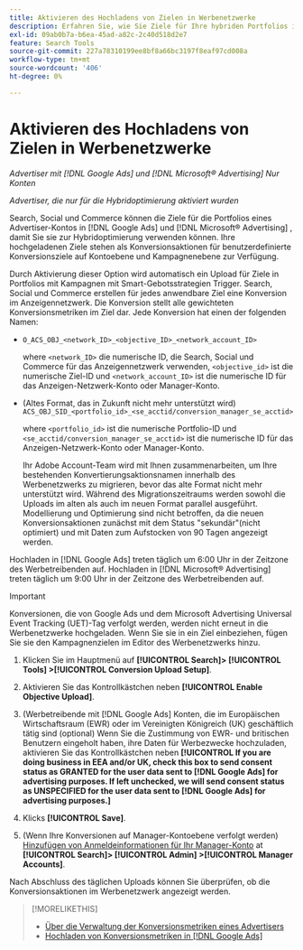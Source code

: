 ```yaml
---
title: Aktivieren des Hochladens von Zielen in Werbenetzwerke
description: Erfahren Sie, wie Sie Ziele für Ihre hybriden Portfolios in [!DNL Google Ads] und [!DNL Microsoft® Advertising].
exl-id: 09ab0b7a-b6ea-45ad-a82c-2c40d518d2e7
feature: Search Tools
source-git-commit: 227a78310199ee8bf8a66bc3197f8eaf97cd008a
workflow-type: tm+mt
source-wordcount: '406'
ht-degree: 0%

---
```


# Aktivieren des Hochladens von Zielen in Werbenetzwerke

*Advertiser mit [!DNL Google Ads] und [!DNL Microsoft® Advertising] Nur Konten*

*Advertiser, die nur für die Hybridoptimierung aktiviert wurden*

Search, Social und Commerce können die Ziele für die Portfolios eines Advertiser-Kontos in [!DNL Google Ads] und [!DNL Microsoft® Advertising] , damit Sie sie zur Hybridoptimierung verwenden können. Ihre hochgeladenen Ziele stehen als Konversionsaktionen für benutzerdefinierte Konversionsziele auf Kontoebene und Kampagnenebene zur Verfügung.

Durch Aktivierung dieser Option wird automatisch ein Upload für Ziele in Portfolios mit Kampagnen mit Smart-Gebotsstrategien Trigger. Search, Social und Commerce erstellen für jedes anwendbare Ziel eine Konversion im Anzeigennetzwerk. Die Konversion stellt alle gewichteten Konversionsmetriken im Ziel dar. Jede Konversion hat einen der folgenden Namen:

* `O_ACS_OBJ_<network_ID>_<objective_ID>_<network_account_ID>`

  where `<network_ID>` die numerische ID, die Search, Social und Commerce für das Anzeigennetzwerk verwenden, `<objective_id>` ist die numerische Ziel-ID und `<network_account_ID>` ist die numerische ID für das Anzeigen-Netzwerk-Konto oder Manager-Konto.

* (Altes Format, das in Zukunft nicht mehr unterstützt wird) `ACS_OBJ_SID_<portfolio_id>_<se_acctid/conversion_manager_se_acctid>`

  where `<portfolio_id>` ist die numerische Portfolio-ID und `<se_acctid/conversion_manager_se_acctid>` ist die numerische ID für das Anzeigen-Netzwerk-Konto oder Manager-Konto.

  Ihr Adobe Account-Team wird mit Ihnen zusammenarbeiten, um Ihre bestehenden Konvertierungsaktionsnamen innerhalb des Werbenetzwerks zu migrieren, bevor das alte Format nicht mehr unterstützt wird. Während des Migrationszeitraums werden sowohl die Uploads im alten als auch im neuen Format parallel ausgeführt. Modellierung und Optimierung sind nicht betroffen, da die neuen Konversionsaktionen zunächst mit dem Status &quot;sekundär&quot;(nicht optimiert) und mit Daten zum Aufstocken von 90 Tagen angezeigt werden.

Hochladen in [!DNL Google Ads] treten täglich um 6:00 Uhr in der Zeitzone des Werbetreibenden auf. Hochladen in [!DNL Microsoft® Advertising] treten täglich um 9:00 Uhr in der Zeitzone des Werbetreibenden auf.

>[!IMPORTANT]
>
>Konversionen, die von Google Ads und dem Microsoft Advertising Universal Event Tracking (UET)-Tag verfolgt werden, werden nicht erneut in die Werbenetzwerke hochgeladen. Wenn Sie sie in ein Ziel einbeziehen, fügen Sie sie den Kampagnenzielen im Editor des Werbenetzwerks hinzu.

<!--
>[!IMPORTANT]
>
>Objectives for hybrid portfolios may include conversion goals from multiple ad networks and other types of conversion metrics. However, the individual campaigns in the portfolio can't include conversion goals that aren't included in the portfolio's objective; using additional conversion goals may impact portfolio performance.
-->

<!-- Can conversions from events triggered on other ad networks be included in the portfolio (and just be ignored)? -->

1. Klicken Sie im Hauptmenü auf **[!UICONTROL Search]> [!UICONTROL Tools] >[!UICONTROL Conversion Upload Setup]**.

1. Aktivieren Sie das Kontrollkästchen neben **[!UICONTROL Enable Objective Upload]**.

1. (Werbetreibende mit [!DNL Google Ads] Konten, die im Europäischen Wirtschaftsraum (EWR) oder im Vereinigten Königreich (UK) geschäftlich tätig sind (optional) Wenn Sie die Zustimmung von EWR- und britischen Benutzern eingeholt haben, ihre Daten für Werbezwecke hochzuladen, aktivieren Sie das Kontrollkästchen neben **[!UICONTROL If you are doing business in EEA and/or UK, check this box to send consent status as GRANTED for the user data sent to [!DNL Google Ads] for advertising purposes. If left unchecked, we will send consent status as UNSPECIFIED for the user data sent to [!DNL Google Ads] for advertising purposes.]**

1. Klicks **[!UICONTROL Save]**.

1. (Wenn Ihre Konversionen auf Manager-Kontoebene verfolgt werden) [Hinzufügen von Anmeldeinformationen für Ihr Manager-Konto](/help/search-social-commerce/admin/manager-accounts.md) at **[!UICONTROL Search]> [!UICONTROL Admin] >[!UICONTROL Manager Accounts]**.

Nach Abschluss des täglichen Uploads können Sie überprüfen, ob die Konversionsaktionen im Werbenetzwerk angezeigt werden.

>[!MORELIKETHIS]
>
>* [Über die Verwaltung der Konversionsmetriken eines Advertisers](/help/search-social-commerce/admin/conversion-metrics/conversion-metric-about.md)
>* [Hochladen von Konversionsmetriken in [!DNL Google Ads]](conversion-metrics-upload-to-google.md)
